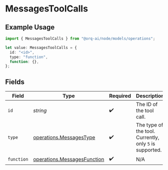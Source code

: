 # MessagesToolCalls

## Example Usage

```typescript
import { MessagesToolCalls } from "@orq-ai/node/models/operations";

let value: MessagesToolCalls = {
  id: "<id>",
  type: "function",
  function: {},
};
```

## Fields

| Field                                                                      | Type                                                                       | Required                                                                   | Description                                                                |
| -------------------------------------------------------------------------- | -------------------------------------------------------------------------- | -------------------------------------------------------------------------- | -------------------------------------------------------------------------- |
| `id`                                                                       | *string*                                                                   | :heavy_check_mark:                                                         | The ID of the tool call.                                                   |
| `type`                                                                     | [operations.MessagesType](../../models/operations/messagestype.md)         | :heavy_check_mark:                                                         | The type of the tool. Currently, only `5` is supported.                    |
| `function`                                                                 | [operations.MessagesFunction](../../models/operations/messagesfunction.md) | :heavy_check_mark:                                                         | N/A                                                                        |